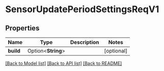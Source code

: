 # SensorUpdatePeriodSettingsReqV1

## Properties

Name | Type | Description | Notes
------------ | ------------- | ------------- | -------------
**build** | Option<**String**> |  | [optional]

[[Back to Model list]](../README.md#documentation-for-models) [[Back to API list]](../README.md#documentation-for-api-endpoints) [[Back to README]](../README.md)


